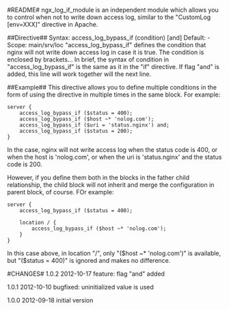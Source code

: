 #README#
ngx_log_if_module is an independent module which allows you to control when not to write down
access log, similar to the "CustomLog [env=XXX]" directive in Apache.

##Directive##
    Syntax:  access_log_bypass_if (condition) [and]
    Default: -
    Scope:   main/srv/loc
"access_log_bypass_if" defines the condition that nginx will not write down access log in case
it is true. The condition is enclosed by brackets... In brief, the syntax of condition in
"access_log_bypass_if" is the same as it in the "if" directive. If flag "and" is added, this
line will work together will the next line.

##Example##
This directive allows you to define multiple conditions in the form of using the directive in
multiple times in the same block. For example:

    server {
        access_log_bypass_if ($status = 400);
        access_log_bypass_if ($host ~* 'nolog.com');
        access_log_bypass_if ($uri = 'status.nginx') and;
        access_log_bypass_if ($status = 200);
    }

In the case, nginx will not write access log when the status code is 400, or when the host is
'nolog.com', or when the uri is 'status.nginx' and the status code is 200.

However, if you define them both in the blocks in the father child relationship, the child block
will not inherit and merge the configuration in parent block, of course. FOr example:

    server {
        access_log_bypass_if ($status = 400);
    
        location / {
            access_log_bypass_if ($host ~* 'nolog.com');
        }
    }

In this case above, in location "/", only "($host ~* 'nolog.com')" is available, but "($status = 400)"
is ignored and makes no difference.

#CHANGES#
1.0.2     2012-10-17    feature: flag "and" added

1.0.1     2012-10-10    bugfixed: uninitialized value is used

1.0.0     2012-09-18    initial version
